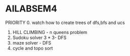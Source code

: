 # AILABSEM4


PRIORITY
0. watch how to create trees of dfs,bfs and ucs 
1. HILL CLIMBING - n queens problem 
2. Sudoku solver 3 * 3- DFS
3. maze solver - DFS
4. cycle and topo sort


